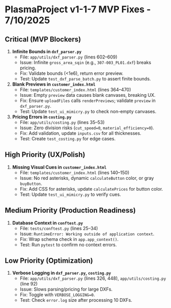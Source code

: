 # PlasmaProject v1-1-7 MVP Fixes - 7/10/2025
## Critical (MVP Blockers)
1. **Infinite Bounds in `dxf_parser.py`**
   - File: `app/utils/dxf_parser.py` (lines 602–609)
   - Issue: Infinite `gross_area_sqin` (e.g., `307-003_PL01.dxf`) breaks pricing.
   - Fix: Validate bounds (<1e6), return error preview.
   - Test: Update `test_dxf_parse_batch.py` to assert finite bounds.
2. **Blank Previews in `customer_index.html`**
   - File: `templates/customer_index.html` (lines 364–470)
   - Issue: Empty `preview` data causes blank canvases, breaking UX.
   - Fix: Ensure `uploadFiles` calls `renderPreviews`; validate `preview` in `dxf_parser.py`.
   - Test: Update `test_ui_mimicry.py` to check non-empty canvases.
3. **Pricing Errors in `costing.py`**
   - File: `app/utils/costing.py` (lines 35–53)
   - Issue: Zero division risks (`cut_speed=0`, `material_efficiency=0`).
   - Fix: Add validation, update `inputs.csv` for all thicknesses.
   - Test: Create `test_costing.py` for edge cases.

## High Priority (UX/Polish)
1. **Missing Visual Cues in `customer_index.html`**
   - File: `templates/customer_index.html` (lines 140–150)
   - Issue: No red asterisks, dynamic `calculateButton` color, or gray `buyButton`.
   - Fix: Add CSS for asterisks, update `calculatePrices` for button color.
   - Test: Update `test_ui_mimicry.py` to verify cues.

## Medium Priority (Production Readiness)
1. **Database Context in `conftest.py`**
   - File: `tests/conftest.py` (lines 25–34)
   - Issue: `RuntimeError: Working outside of application context`.
   - Fix: Wrap schema check in `app.app_context()`.
   - Test: Run `pytest` to confirm no context errors.

## Low Priority (Optimization)
1. **Verbose Logging in `dxf_parser.py`, `costing.py`**
   - File: `app/utils/dxf_parser.py` (lines 326, 448), `app/utils/costing.py` (line 92)
   - Issue: Slows parsing/pricing for large DXFs.
   - Fix: Toggle with `VERBOSE_LOGGING=0`.
   - Test: Check `error.log` size after processing 10 DXFs.